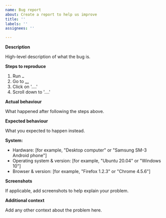 ```yaml
---
name: Bug report
about: Create a report to help us improve
title: ''
labels: ''
assignees: ''

---
```


**Description**

High-level description of what the bug is.

**Steps to reproduce**

1. Run `…`
1. Go to […](https://…)
1. Click on '....'
1. Scroll down to '....'

**Actual behaviour**

What happened after following the steps above.

**Expected behaviour**

What you expected to happen instead.

**System:**

 - Hardware: [for example, "Desktop computer" or "Samsung SM-3 Android phone"]
 - Operating system & version: [for example, "Ubuntu 20.04" or "Windows 10"]
 - Browser & version: [for example, "Firefox 1.2.3" or "Chrome 4.5.6"]

**Screenshots**

If applicable, add screenshots to help explain your problem.

**Additional context**

Add any other context about the problem here.
